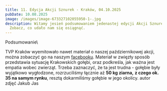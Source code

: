 ```yaml
---
title: 11. Edycja Akcji Sznurek - Kraków, 04.10.2025
pubDate: 10.08.2025
image: /images/image-673327102055950-1-.jpg
description: Witamy jesień podsumowaniem jedenastej edycji Akcji Sznurek!
  Zobacz, co udało nam się osiągnąć.
---
```

Podsumowanie\

TVP Kraków wyemitowało nawet materiał o naszej październikowej akcji, można zobaczyć go na naszym [facebooku](https://www.facebook.com/share/v/1BYdkQc44R/). Materiał w zwięzły sposób przedstawia sytuację Krakowskich gołębi, oraz podkreśla, jak ważna jest empatia wobec zwierząt. Trzeba zaznaczyć, że ta jest trudna - gołębie były wyjątkowo wygłodzone, rozrzuciliśmy łącznie aż **50 kg ziarna,** **z czego ok. 35 na samym rynku**, resztą dokarmiliśmy gołębie w jego okolicy.
autor zdjęć Jakub Jas
